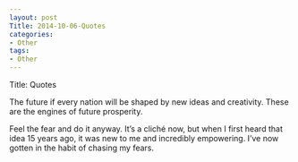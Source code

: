```yaml
---
layout: post
Title: 2014-10-06-Quotes
categories:
- Other
tags:
- Other
---
```

Title: Quotes

 The future if every nation will be shaped by new ideas and creativity. These are the engines of future prosperity.

Feel the fear and do it anyway. It’s a cliché now, but when I first heard that idea 15 years ago, it was new to me and incredibly empowering. I’ve now gotten in the habit of chasing my fears.

